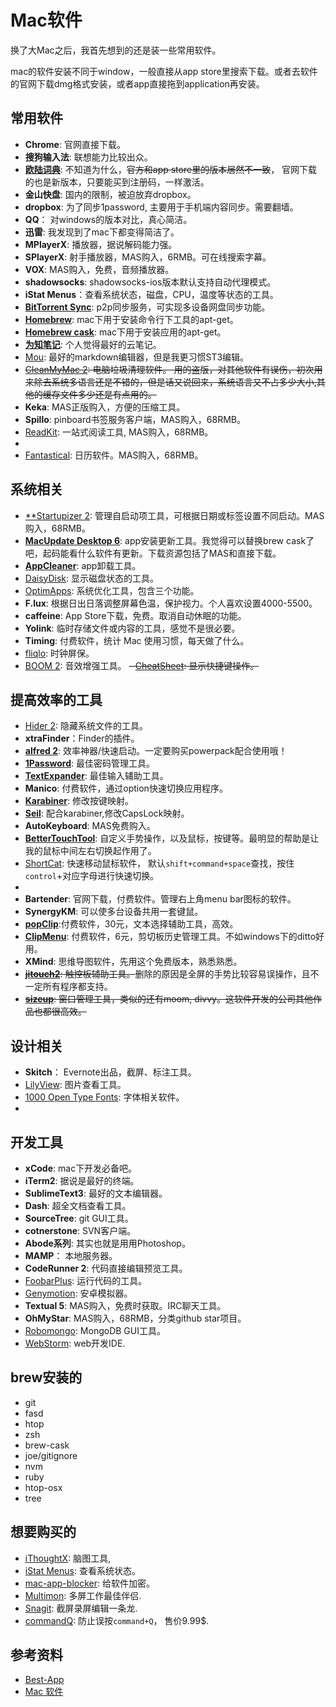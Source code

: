 # Mac软件
换了大Mac之后，我首先想到的还是装一些常用软件。

mac的软件安装不同于window，一般直接从app store里搜索下载。或者去软件的官网下载dmg格式安装，或者app直接拖到application再安装。

## 常用软件
- **Chrome**: 官网直接下载。
- **搜狗输入法**: 联想能力比较出众。
- [**欧陆词典**](http://www.eudic.net/eudic/mac_dictionary.aspx): 不知道为什么，~~官方和app store里的版本居然不一致~~， 官网下载的也是新版本，只要能买到注册码，一样激活。
- **金山快盘**: 国内的限制，被迫放弃dropbox。
- **dropbox**: 为了同步1password, 主要用于手机端内容同步。需要翻墙。
- **QQ**： 对windows的版本对比，真心简洁。
- **迅雷**: 我发现到了mac下都变得简洁了。
- **MPlayerX**: 播放器，据说解码能力强。
- **SPlayerX**: 射手播放器，MAS购入，6RMB。可在线搜索字幕。
- **VOX**: MAS购入，免费，音频播放器。
- **shadowsocks**: shadowsocks-ios版本默认支持自动代理模式。
- **iStat Menus**：查看系统状态，磁盘，CPU，温度等状态的工具。
- [**BitTorrent Sync**](http://www.appinn.com/bittorrent-sync/): p2p同步服务，可实现多设备网盘同步功能。
- [**Homebrew**](http://brew.sh/): mac下用于安装命令行下工具的apt-get。
- [**Homebrew cask**](http://brew.sh/): mac下用于安装应用的apt-get。
- [**为知笔记**](): 个人觉得最好的云笔记。
- [Mou](): 最好的markdown编辑器，但是我更习惯ST3编辑。
- ~~[CleanMyMac 2](): 电脑垃圾清理软件。 用的盗版，对其他软件有误伤，初次用来除去系统多语言还是不错的，但是话又说回来，系统语言又不占多少大小,其他的缓存文件多少还是有点用的。~~
- **Keka**: MAS正版购入，方便的压缩工具。
- **Spillo**: pinboard书签服务客户端，MAS购入，68RMB。
- [ReadKit](http://readkitapp.com/): 一站式阅读工具, MAS购入，68RMB。
- [Day One]: 书写类工具，日记软件，支持Markdown。
- [Fantastical](): 日历软件。MAS购入，68RMB。

## 系统相关
- [**Startupizer 2](): 管理自启动项工具，可根据日期或标签设置不同启动。MAS购入，68RMB。
- [**MacUpdate Desktop 6**](http://www.macupdate.com/desktop/): app安装更新工具。我觉得可以替换brew cask了吧，起码能看什么软件有更新。下载资源包括了MAS和直接下载。 
- [**AppCleaner**](http://www.freemacsoft.net/appcleaner/): app卸载工具。
- [DaisyDisk](): 显示磁盘状态的工具。
- [OptimApps](): 系统优化工具，包含三个功能。
- **F.lux**: 根据日出日落调整屏幕色温，保护视力。个人喜欢设置4000-5500。
- **caffeine**: App Store下载，免费。取消自动休眠的功能。
- **Yolink**: 临时存储文件或内容的工具，感觉不是很必要。
- **Timing**: 付费软件，统计 Mac 使用习惯，每天做了什么。
- [fliqlo](http://fliqlo.com/): 时钟屏保。
- [BOOM 2](): 音效增强工具。
~~- [CheatSheet](http://www.cheatsheetapp.com/CheatSheet/): 显示快捷键操作。~~

## 提高效率的工具
- [Hider 2](): 隐藏系统文件的工具。
- **xtraFinder**：Finder的插件。
- [**alfred 2**](http://www.alfredapp.com/): 效率神器/快速启动。一定要购买powerpack配合使用哦！
- [**1Password**](https://agilebits.com/onepassword): 最佳密码管理工具。
- [**TextExpander**](http://www.smilesoftware.com/TextExpander/screencast/index.html): 最佳输入辅助工具。
- **Manico**: 付费软件，通过option快速切换应用程序。
- [**Karabiner**](https://pqrs.org/osx/karabiner/index.html.en): 修改按键映射。
- [**Seil**](https://pqrs.org/osx/karabiner/seil.html.en): 配合karabiner,修改CapsLock映射。
- **AutoKeyboard**: MAS免费购入。
- [**BetterTouchTool**](http://www.boastr.net/): 自定义手势操作，以及鼠标，按键等。最明显的帮助是让我的鼠标中间左右切换起作用了。
- [ShortCat](https://shortcatapp.com/): 快速移动鼠标软件， 默认`shift+command+space`查找，按住`control`+对应字母进行快速切换。
- [Moom]: 付费软件,68元,其实sizeup也是付费的。但我更看好moom的拖放，和自定义窗口大小。
- **Bartender**: 官网下载，付费软件。管理右上角menu bar图标的软件。
- **SynergyKM**: 可以使多台设备共用一套键鼠。
- [**popClip**](http://pilotmoon.com/popclip/):付费软件，30元，文本选择辅助工具，高效。
- [**ClipMenu**](http://www.clipmenu.com/):  付费软件，6元，剪切板历史管理工具。不如windows下的ditto好用。
- **XMind**: 思维导图软件，先用这个免费版本，熟悉熟悉。
- ~~[**jitouch2**](http://www.jitouch.com/): 触控板辅助工具。~~删除的原因是全屏的手势比较容易误操作，且不一定所有程序都支持。
- ~~[**sizeup**](https://www.irradiatedsoftware.com/sizeup/): 窗口管理工具，类似的还有moom, divvy。这软件开发的公司其他作品也都很高效。~~

## 设计相关
- **Skitch**： Evernote出品，截屏、标注工具。
- [LilyView](): 图片查看工具。
- [1000 Open Type Fonts](https://itunes.apple.com/us/app/1000-opentype-fonts-commercial/id664501556): 字体相关软件。
- [SnapRuler]: MAS购入，68RMB，标尺以及截图工具。

## 开发工具
- **xCode**: mac下开发必备吧。
- **iTerm2**: 据说是最好的终端。
- **SublimeText3**: 最好的文本编辑器。
- **Dash**: 超全文档查看工具。
- **SourceTree**: git GUI工具。
- **cotnerstone**: SVN客户端。
- **Abode系列**: 其实也就是用用Photoshop。
- **MAMP**： 本地服务器。
- **CodeRunner 2**: 代码直接编辑预览工具。
- [FoobarPlus](http://www.foobaz.io/plus/): 运行代码的工具。
- [Genymotion](https://www.genymotion.com/): 安卓模拟器。
- **Textual 5**: MAS购入，免费时获取。IRC聊天工具。
- **OhMyStar**: MAS购入，68RMB，分类github star项目。
- [Robomongo](http://robomongo.org/): MongoDB GUI工具。
- [WebStorm](https://www.jetbrains.com/webstorm/): web开发IDE. 

## brew安装的
- git
- fasd
- htop
- zsh
- brew-cask
- joe/gitignore
- nvm
- ruby
- htop-osx
- tree

## 想要购买的
- [iThoughtX](): 脑图工具,
- [iStat Menus](): 查看系统状态。
- [mac-app-blocker](): 给软件加密。
- [Multimon](): 多屏工作最佳伴侣.
- [Snagit](): 截屏录屏编辑一条龙.
- [commandQ](http://clickontyler.com/commandq/): 防止误按`command+Q`， 售价9.99$.

## 参考资料
- [Best-App](https://github.com/hzlzh/Best-App)
- [Mac 软件](http://soft.macx.cn/)